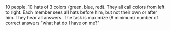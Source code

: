 10 people. 10 hats of 3 colors (green, blue, red). They all call colors from left to right. Each member sees all hats before him, but not their own or after him. They hear all answers.
The task is maximize (9 minimum) number of correct answers "what hat do I have on me?"

